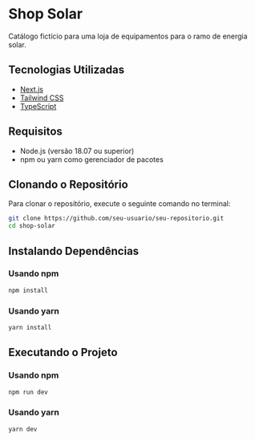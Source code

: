# Shop Solar

Catálogo fictício para uma loja de equipamentos para o ramo de energia solar.

## Tecnologias Utilizadas

- [Next.js](https://nextjs.org/)
- [Tailwind CSS](https://tailwindcss.com/)
- [TypeScript](https://www.typescriptlang.org/)

## Requisitos

- Node.js (versão 18.07 ou superior)
- npm ou yarn como gerenciador de pacotes

## Clonando o Repositório

Para clonar o repositório, execute o seguinte comando no terminal:

```bash
git clone https://github.com/seu-usuario/seu-repositorio.git
cd shop-solar
```

## Instalando Dependências

### Usando npm

```bash
npm install
```

### Usando yarn

```bash
yarn install
```

## Executando o Projeto

### Usando npm

```bash
npm run dev
```

### Usando yarn

```bash
yarn dev
```
